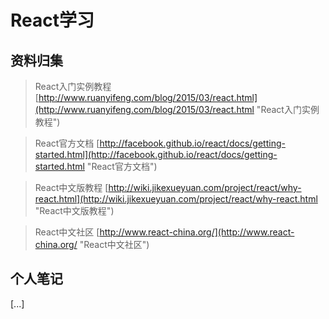 React学习
=======

资料归集
---------
>React入门实例教程 [http://www.ruanyifeng.com/blog/2015/03/react.html](http://www.ruanyifeng.com/blog/2015/03/react.html "React入门实例教程")

>React官方文档   [http://facebook.github.io/react/docs/getting-started.html](http://facebook.github.io/react/docs/getting-started.html "React官方文档")

>React中文版教程   [http://wiki.jikexueyuan.com/project/react/why-react.html](http://wiki.jikexueyuan.com/project/react/why-react.html "React中文版教程")

>React中文社区        [http://www.react-china.org/](http://www.react-china.org/ "React中文社区")

个人笔记
---------

[...]
